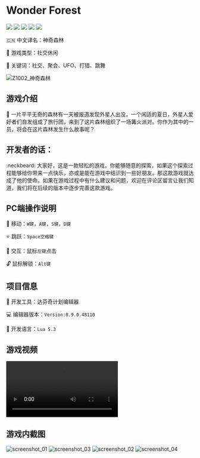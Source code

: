 # Wonder Forest</h1>
[![](https://img.shields.io/badge/-DaVinci-MediumPurple)](http://api.projectdavinci.com/)
[![](https://img.shields.io/badge/project-Ava-ff69b4)](https://github.com/lilith-avatar/avatar-ava/projects/1)
[![](https://img.shields.io/badge/-api%20plugin-9cf)](https://github.com/lilith-avatar/davinci-api-wrap)
[![](https://img.shields.io/github/v/release/lilith-avatar/social-island)](https://github.com/lilith-avatar/social-island/releases)
[![](https://img.shields.io/badge/smap-download-success)](https://github.com/lilith-avatar/social-island/raw/main/Smap/Social%20Island.smap)

:cn: 中文译名：神奇森林

:sunrise_over_mountains: 游戏类型：社交休闲

:key: 关键词：社交、聚会、UFO、打猎、跳舞

![Z1002_神奇森林](https://user-images.githubusercontent.com/64057282/117948315-98a40980-b343-11eb-8096-72cffd03cd47.jpg)

## 游戏介绍

:deciduous_tree: 一片平平无奇的森林有一天被报道发现外星人出没，一个闲适的夏日，外星人爱好者们自发组成了旅行团，来到了这片森林组织了一场篝火派对。你作为其中的一员，将会在这片森林发生什么故事呢？

## 开发者的话：

:neckbeard: 大家好，这是一款轻松的游戏，你能够随意的探索，如果这个探索过程能够给你带来一点快乐，亦或是能在游戏中结识到一些好朋友。那这款游戏就达成了他的使命。如果在游戏过程中有什么建议和问题，欢迎在评论区留言让我们知道，我们将在后续的版本中逐步完善这款游戏。

## PC端操作说明

:round_pushpin: 移动：`W键`，`A键`，`S键`，`D键`

:star: 跳跃：`Space空格键`

:meat_on_bone: 交互：鼠标`左键`点击

:unlock: 鼠标解锁：`Alt键`

## 项目信息

:hammer: 开发工具：达芬奇计划编辑器

:computer: 编辑器版本：`Version:0.9.0.48110`

:1234: 开发语言：`Lua 5.3`

## 游戏视频
![Wonder Forest](https://user-images.githubusercontent.com/64057282/117948762-07816280-b344-11eb-8d7e-3a8d9ef747a5.mp4)

## 游戏内截图
![screenshot_01](https://user-images.githubusercontent.com/64057282/111729128-557c6b80-88a9-11eb-987e-80f280d8eaae.png)
![screenshot_03](https://user-images.githubusercontent.com/64057282/111729138-5d3c1000-88a9-11eb-8253-0b4175b61d51.png)
![screenshot_02](https://user-images.githubusercontent.com/64057282/111729132-59a88900-88a9-11eb-9ce9-0dab5ca1e35a.png)
![screenshot_04](https://user-images.githubusercontent.com/64057282/111729140-5f05d380-88a9-11eb-9aa0-fc7652955e8f.png)
